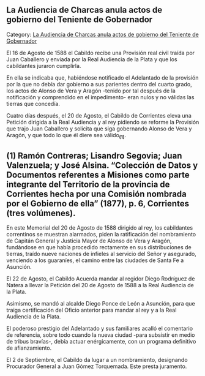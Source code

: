 ## La Audiencia de Charcas anula actos de gobierno del Teniente de Gobernador

Category: [La Audiencia de Charcas anula actos de gobierno del Teniente de Gobernador](http://descubrircorrientes.com.ar/2012/index.php/1764-historia-desde-el-origen-hasta-1814/corrientes-colonial-primeras-noticias/las-encomiendas-en-corrientes/la-audiencia-de-charcas-anula-actos-de-gobierno-del-teniente-de-gobernador)

El 16 de Agosto de 1588 el Cabildo recibe una Provisión real civil traída por Juan Caballero y enviada por la Real Audiencia de la Plata y que los cabildantes juraron cumplirla.

En ella se indicaba que, habiéndose notificado el Adelantado de la provisión por la que no debía dar gobierno a sus parientes dentro del cuarto grado, los actos de Alonso de Vera y Aragón -tenido por tal después de la notificación y comprendido en el impedimento- eran nulos y no válidas las tierras que concedía.

Cuatro días después, el 20 de Agosto, el Cabildo de Corrientes eleva una Petición dirigida a la Real Audiencia y al rey pidiendo se reforme la Provisión que trajo Juan Caballero y solicita que siga gobernando Alonso de Vera y Aragón, y que todo lo que él diere sea válido<sub><strong>(1)</strong></sub>.

## **(1)** Ramón Contreras; Lisandro Segovia; Juan Valenzuela; y José Alsina. “Colección de Datos y Documentos referentes a Misiones como parte integrante del Territorio de la provincia de Corrientes hecha por una Comisión nombrada por el Gobierno de ella” (1877), p. 6, Corrientes (tres volúmenes).

En este Memorial del 20 de Agosto de 1588 dirigido al rey, los cabildantes correntinos se muestran alarmados, piden la ratificación del nombramiento de Capitán General y Justicia Mayor de Alonso de Vera y Aragón, fundándose en que había procedido rectamente en sus distribuciones de tierras, traído nueve naciones de infieles al servicio del Señor y asegurado, venciendo a los guaraníes, el camino entre las ciudades de Santa Fe a Asunción.

El 22 de Agosto, el Cabildo Acuerda mandar al regidor Diego Rodríguez de Natera a llevar la Petición del 20 de Agosto de 1588 a la Real Audiencia de la Plata.

Asimismo, se mandó al alcalde Diego Ponce de León a Asunción, para que traiga certificación del Oficio anterior para mandar al rey y a la Real Audiencia de la Plata.

El poderoso prestigio del Adelantado y sus familiares acalló el comentario de referencia, sobre todo cuando la nueva ciudad -para subsistir en medio de tribus bravías-, debía actuar enérgicamente, con un programa definitivo de afianzamiento.

El 2 de Septiembre, el Cabildo da lugar a un nombramiento, designando Procurador General a Juan Gómez Torquemada. Este presta juramento.